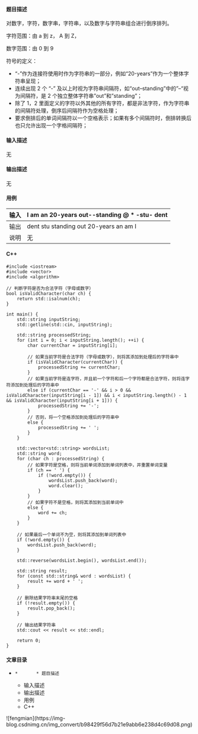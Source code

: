 #### 题目描述

对数字，字符，数字串，字符串，以及数字与字符串组合进行倒序排列。

字符范围：由 a 到 z， A 到 Z，

数字范围：由 0 到 9

符号的定义：

  * “-”作为连接符使用时作为字符串的一部分，例如“20-years”作为一个整体字符串呈现；
  * 连续出现 2 个 “-” 及以上时视为字符串间隔符，如“out–standing”中的”–“视为间隔符，是 2 个独立整体字符串”out”和”standing”；
  * 除了 1，2 里面定义的字符以外其他的所有字符，都是非法字符，作为字符串的间隔符处理，倒序后间隔符作为空格处理；
  * 要求倒排后的单词间隔符以一个空格表示；如果有多个间隔符时，倒排转换后也只允许出现一个字格间隔符；

#### 输入描述

无

#### 输出描述

无

#### 用例

输入| I am an 20-years out--standing @ * -stu- dent  
---|---  
输出| dent stu standing out 20-years an am I  
说明| 无  
  
#### C++

    
    
    #include <iostream>
    #include <vector>
    #include <algorithm>
    
    // 判断字符是否为合法字符（字母或数字）
    bool isValidCharacter(char ch) {
        return std::isalnum(ch);
    }
    
    int main() {
        std::string inputString;
        std::getline(std::cin, inputString);
    
        std::string processedString;
        for (int i = 0; i < inputString.length(); ++i) {
            char currentChar = inputString[i];
    
            // 如果当前字符是合法字符（字母或数字），则将其添加到处理后的字符串中
            if (isValidCharacter(currentChar)) {
                processedString += currentChar;
            }
            // 如果当前字符是连字符，并且前一个字符和后一个字符都是合法字符，则将连字符添加到处理后的字符串中
            else if (currentChar == '-' && i > 0 && isValidCharacter(inputString[i - 1]) && i < inputString.length() - 1 && isValidCharacter(inputString[i + 1])) {
                processedString += '-';
            }
            // 否则，将一个空格添加到处理后的字符串中
            else {
                processedString += ' ';
            }
        }
    
        std::vector<std::string> wordsList;
        std::string word;
        for (char ch : processedString) {
            // 如果字符是空格，则将当前单词添加到单词列表中，并重置单词变量
            if (ch == ' ') {
                if (!word.empty()) {
                    wordsList.push_back(word);
                    word.clear();
                }
            }
            // 如果字符不是空格，则将其添加到当前单词中
            else {
                word += ch;
            }
        }
    
        // 如果最后一个单词不为空，则将其添加到单词列表中
        if (!word.empty()) {
            wordsList.push_back(word);
        }
    
        std::reverse(wordsList.begin(), wordsList.end());
    
        std::string result;
        for (const std::string& word : wordsList) {
            result += word + ' ';
        }
    
        // 删除结果字符串末尾的空格
        if (!result.empty()) {
            result.pop_back();
        }
    
        // 输出结果字符串
        std::cout << result << std::endl;
    
        return 0;
    }
    
    

#### 文章目录

  *     *       * 题目描述
      * 输入描述
      * 输出描述
      * 用例
      * C++

![fengmian](https://img-
blog.csdnimg.cn/img_convert/b98429f56d7b21e9abb6e238d4c69d08.png)

